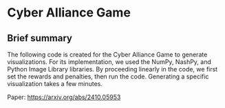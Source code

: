 # Cyber Alliance Game

## Brief summary

The following code is created for the Cyber Alliance Game to generate visualizations. For its implementation, we used the NumPy, NashPy, and Python Image Library libraries. By proceeding linearly in the code, we first set the rewards and penalties, then run the code. Generating a specific visualization takes a few minutes.

Paper: https://arxiv.org/abs/2410.05953



